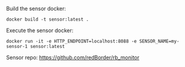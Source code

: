 Build the sensor docker:

```
docker build -t sensor:latest .
```

Execute the sensor docker:

```
docker run -it -e HTTP_ENDPOINT=localhost:8088 -e SENSOR_NAME=my-sensor-1 sensor:latest
```

Sensor repo: https://github.com/redBorder/rb_monitor

